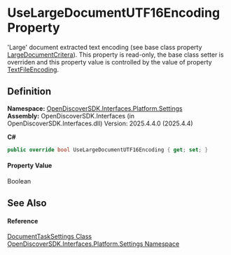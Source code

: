 # UseLargeDocumentUTF16Encoding Property


'Large' document extracted text encoding (see base class property <a href="90aee97f-a132-9d0b-5c91-d6ac2eb95ace">LargeDocumentCritera</a>). This property is read-only, the base class setter is overriden and this property value is controlled by the value of property <a href="84136914-1f85-78a6-81f1-5d786b2f75a9">TextFileEncoding</a>.



## Definition
**Namespace:** <a href="a4de3d25-b44d-10c7-9f7b-6e96e612f300">OpenDiscoverSDK.Interfaces.Platform.Settings</a>  
**Assembly:** OpenDiscoverSDK.Interfaces (in OpenDiscoverSDK.Interfaces.dll) Version: 2025.4.4.0 (2025.4.4)

**C#**
``` C#
public override bool UseLargeDocumentUTF16Encoding { get; set; }
```



#### Property Value
Boolean

## See Also


#### Reference
<a href="15834f2e-5778-5912-a2cc-a92e9d2e78fb">DocumentTaskSettings Class</a>  
<a href="a4de3d25-b44d-10c7-9f7b-6e96e612f300">OpenDiscoverSDK.Interfaces.Platform.Settings Namespace</a>  
